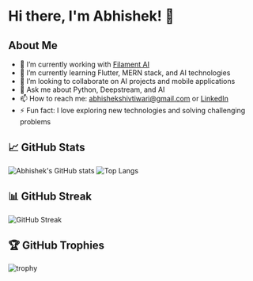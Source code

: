 # Hi there, I'm Abhishek! 👋

## About Me

- 🔭 I’m currently working with [Filament AI](https://www.filament.ai)
- 🌱 I’m currently learning Flutter, MERN stack, and AI technologies
- 👯 I’m looking to collaborate on AI projects and mobile applications
- 💬 Ask me about Python, Deepstream, and AI
- 📫 How to reach me: [abhishekshivtiwari@gmail.com](mailto:abhishekshivtiwari@gmail.com) or [LinkedIn](https://www.linkedin.com/in/abhishek-tiwari-6172a6223/)
- ⚡ Fun fact: I love exploring new technologies and solving challenging problems

## 📈 GitHub Stats

![Abhishek's GitHub stats](https://github-readme-stats.vercel.app/api?username=your-username&show_icons=true&theme=radical)
![Top Langs](https://github-readme-stats.vercel.app/api/top-langs/?username=your-username&layout=compact&theme=radical)

## 📊 GitHub Streak

![GitHub Streak](https://github-readme-streak-stats.herokuapp.com/?user=your-username&theme=radical)

## 🏆 GitHub Trophies

![trophy](https://github-profile-trophy.vercel.app/?username=your-username&theme=radical)
